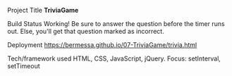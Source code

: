 Project Title
  <b>TriviaGame</b>

Build Status
  Working! Be sure to answer the question before the timer runs out. Else, you'll get that question marked as incorrect. 

Deployment
  https://bermessa.github.io/07-TriviaGame/trivia.html

Tech/framework used
  HTML, CSS, JavaScript, jQuery. Focus: setInterval, setTimeout 
  
